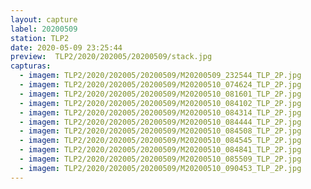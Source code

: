 ```yaml
---
layout: capture
label: 20200509
station: TLP2
date: 2020-05-09 23:25:44
preview:  TLP2/2020/202005/20200509/stack.jpg
capturas:
  - imagem: TLP2/2020/202005/20200509/M20200509_232544_TLP_2P.jpg
  - imagem: TLP2/2020/202005/20200509/M20200510_074624_TLP_2P.jpg
  - imagem: TLP2/2020/202005/20200509/M20200510_081601_TLP_2P.jpg
  - imagem: TLP2/2020/202005/20200509/M20200510_084102_TLP_2P.jpg
  - imagem: TLP2/2020/202005/20200509/M20200510_084314_TLP_2P.jpg
  - imagem: TLP2/2020/202005/20200509/M20200510_084444_TLP_2P.jpg
  - imagem: TLP2/2020/202005/20200509/M20200510_084508_TLP_2P.jpg
  - imagem: TLP2/2020/202005/20200509/M20200510_084545_TLP_2P.jpg
  - imagem: TLP2/2020/202005/20200509/M20200510_084841_TLP_2P.jpg
  - imagem: TLP2/2020/202005/20200509/M20200510_085509_TLP_2P.jpg
  - imagem: TLP2/2020/202005/20200509/M20200510_090453_TLP_2P.jpg
---
```

